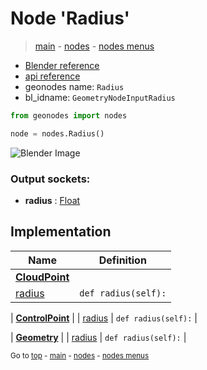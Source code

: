 # Node 'Radius'

> [main](../structure.md) - [nodes](nodes.md) - [nodes menus](nodes_menus.md)

- [Blender reference](https://docs.blender.org/manual/en/latest/modeling/geometry_nodes/input/radius.html)
- [api reference](https://docs.blender.org/api/current/bpy.types.GeometryNodeInputRadius.html)
- geonodes name: `Radius`
- bl_idname: `GeometryNodeInputRadius`

```python
from geonodes import nodes

node = nodes.Radius()
```

![Blender Image](https://docs.blender.org/manual/en/latest/_images/node-types_GeometryNodeInputRadius.webp)

### Output sockets:

- **radius** : [Float](Float.md)

## Implementation

| Name | Definition |
|------|------------|
| **[CloudPoint](CloudPoint.md)** |
| [radius](CloudPoint.md#radius-property) | `def radius(self):` |

| **[ControlPoint](ControlPoint.md)** |
| [radius](ControlPoint.md#radius-property) | `def radius(self):` |

| **[Geometry](Geometry.md)** |
| [radius](Geometry.md#radius-property) | `def radius(self):` |

<sub>Go to [top](#node-Radius) - [main](../structure.md) - [nodes](nodes.md) - [nodes menus](nodes_menus.md)</sub>

